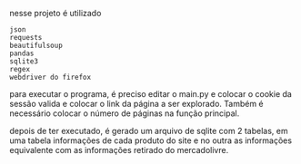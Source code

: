 nesse projeto é utilizado

    json
    requests
    beautifulsoup
    pandas
    sqlite3
    regex
    webdriver do firefox

para executar o programa, é preciso editar o main.py e colocar o cookie da sessão valida e colocar o link da página a ser explorado. Também é necessário colocar o número de páginas na função principal.

depois de ter executado, é gerado um arquivo de sqlite com 2 tabelas, em uma tabela informações de cada produto do site e no outra as informações equivalente com as informações retirado do mercadolivre.

